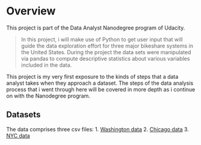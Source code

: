 # Overview
This project is part of the Data Analyst Nanodegree program of Udacity.

> In this project, i will make use of Python to get user input that will guide the data exploration effort for three major bikeshare systems in the United States. During the project the data sets were manipulated via pandas to compute descriptive statistics about various variables included in the data. 

This project is my very first exposure to the kinds of steps that a data analyst takes when they approach a dataset. The steps of the data analysis process that i went through here will be covered in more depth as i continue on with the Nanodegree program.

## Datasets

The data comprises three csv files:
    1. [Washington data](./washington.csv) 
    2. [Chicago data](./chicago.csv)
    3. [NYC data](./new_york_city.csv)
    
